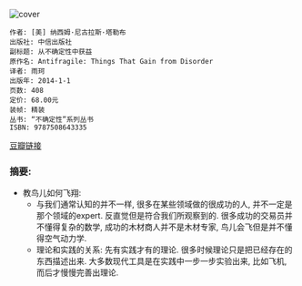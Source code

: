 ![cover](https://img1.doubanio.com/view/subject/s/public/s27196248.jpg)

    作者: [美] 纳西姆·尼古拉斯·塔勒布 
    出版社: 中信出版社 
    副标题: 从不确定性中获益
    原作名: Antifragile: Things That Gain from Disorder
    译者: 雨珂 
    出版年: 2014-1-1
    页数: 408
    定价: 68.00元
    装帧: 精装
    丛书: “不确定性”系列丛书
    ISBN: 9787508643335
    
[豆瓣链接](https://book.douban.com/subject/25782902/)


### 摘要:
* 教鸟儿如何飞翔: 
  * 与我们通常认知的并不一样, 很多在某些领域做的很成功的人, 并不一定是那个领域的expert. 反直觉但是符合我们所观察到的. 很多成功的交易员并不懂得复杂的数学, 成功的木材商人并不是木材专家, 鸟儿会飞但是并不懂得空气动力学.
  * 理论和实践的关系: 先有实践才有的理论. 很多时候理论只是把已经存在的东西描述出来. 大多数现代工具是在实践中一步一步实验出来, 比如飞机, 而后才慢慢完善出理论.

